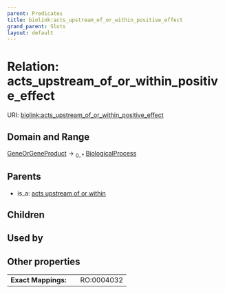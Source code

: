 ```yaml
---
parent: Predicates
title: biolink:acts_upstream_of_or_within_positive_effect
grand_parent: Slots
layout: default
---
```


# Relation: acts_upstream_of_or_within_positive_effect




URI: [biolink:acts_upstream_of_or_within_positive_effect](https://w3id.org/biolink/acts_upstream_of_or_within_positive_effect)

## Domain and Range

[GeneOrGeneProduct](GeneOrGeneProduct.md) ->  <sub>0..\*</sub> [BiologicalProcess](BiologicalProcess.md)

## Parents

 *  is_a: [acts upstream of or within](acts_upstream_of_or_within.md)

## Children


## Used by


## Other properties

|  |  |  |
| --- | --- | --- |
| **Exact Mappings:** | | RO:0004032 |

